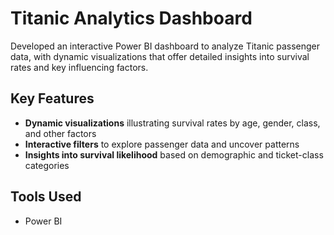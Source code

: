 # Titanic Analytics Dashboard

Developed an interactive Power BI dashboard to analyze Titanic passenger data, with dynamic visualizations that offer detailed insights into survival rates and key influencing factors.

## Key Features
- **Dynamic visualizations** illustrating survival rates by age, gender, class, and other factors
- **Interactive filters** to explore passenger data and uncover patterns
- **Insights into survival likelihood** based on demographic and ticket-class categories

## Tools Used
- Power BI

